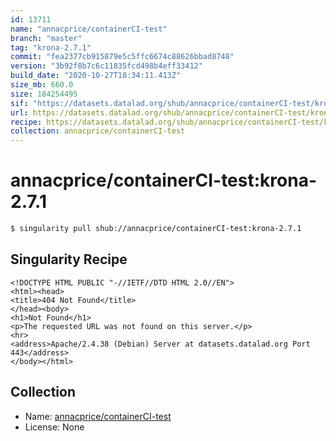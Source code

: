 ```yaml
---
id: 13711
name: "annacprice/containerCI-test"
branch: "master"
tag: "krona-2.7.1"
commit: "fea2377cb915879e5c5ffc6674c88626bbad8748"
version: "3b92f8b7c6c11835fcd498b4eff33412"
build_date: "2020-10-27T18:34:11.413Z"
size_mb: 660.0
size: 184254495
sif: "https://datasets.datalad.org/shub/annacprice/containerCI-test/krona-2.7.1/2020-10-27-fea2377c-3b92f8b7/3b92f8b7c6c11835fcd498b4eff33412.sif"
url: https://datasets.datalad.org/shub/annacprice/containerCI-test/krona-2.7.1/2020-10-27-fea2377c-3b92f8b7/
recipe: https://datasets.datalad.org/shub/annacprice/containerCI-test/krona-2.7.1/2020-10-27-fea2377c-3b92f8b7/Singularity
collection: annacprice/containerCI-test
---
```


# annacprice/containerCI-test:krona-2.7.1

```bash
$ singularity pull shub://annacprice/containerCI-test:krona-2.7.1
```

## Singularity Recipe

```singularity
<!DOCTYPE HTML PUBLIC "-//IETF//DTD HTML 2.0//EN">
<html><head>
<title>404 Not Found</title>
</head><body>
<h1>Not Found</h1>
<p>The requested URL was not found on this server.</p>
<hr>
<address>Apache/2.4.38 (Debian) Server at datasets.datalad.org Port 443</address>
</body></html>
```

## Collection

 - Name: [annacprice/containerCI-test](https://github.com/annacprice/containerCI-test)
 - License: None

